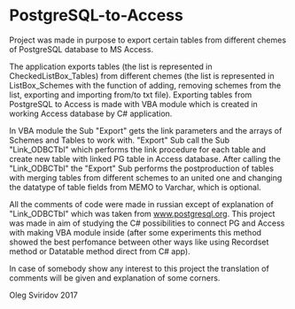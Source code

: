 # PostgreSQL-to-Access
Project was made in purpose to export certain tables from different chemes of PostgreSQL database to MS Access.

The application exports tables (the list is represented in CheckedListBox_Tables) from different chemes (the list is represented in ListBox_Schemes with the function of adding, removing schemes from the list, exporting and importing from/to txt file). Exporting tables from PostgreSQL to Access is made with VBA module which is created in working Access database by C# application. 

In VBA module the Sub "Export" gets the link parameters and the arrays of Schemes and Tables to work with. "Export" Sub call the Sub "Link_ODBCTbl" which performs the link procedure for each table and create new table with linked PG table in Access database. After calling the "Link_ODBCTbl" the "Export" Sub performs the postproduction of tables with merging tables from different schemes to an united one and changing the datatype of table fields from MEMO to Varchar, which is optional. 

All the comments of code were made in russian except of explanation of "Link_ODBCTbl" which was taken from  www.postgresql.org. This project was made in aim of studying the C# possibilities to connect PG and Access with making VBA module inside (after some experiments this method showed the best perfomance between other ways like using Recordset method or Datatable method direct from C# app).

In case of somebody show any interest to this project the translation of comments will be given and explanation of some corners.

Oleg Sviridov 2017

